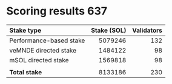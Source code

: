 # Scoring results 637

| Stake type              | Stake (SOL)    | Validators     |
|:------------------------|---------------:|---------------:|
| Performance-based stake | 5079246        | 132            |
| veMNDE directed stake   | 1484122        | 98             |
| mSOL directed stake     | 1569818        | 98             |
|                         |                |                |
| **Total stake**         | 8133186        | 230            |